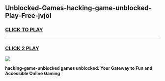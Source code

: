 
## Unblocked-Games-hacking-game-unblocked-Play-Free-jvjol
<h3>
<a href="https://premium76.site?title=hacking-game-unblocked&ref=21A">CLICK TO PLAY</a></h3>
<hr>

<h3>
<a href="https://premium76.site?title=hacking-game-unblocked&ref=21A">CLICK 2 PLAY</a>
  
</h3>

<a href="https://premium76.site?title=hacking-game-unblocked&ref=21A"><img src="https://clearcache.store/games.png"></a>


**hacking-game-unblocked games unblocked: Your Gateway to Fun and Accessible Online Gaming**
